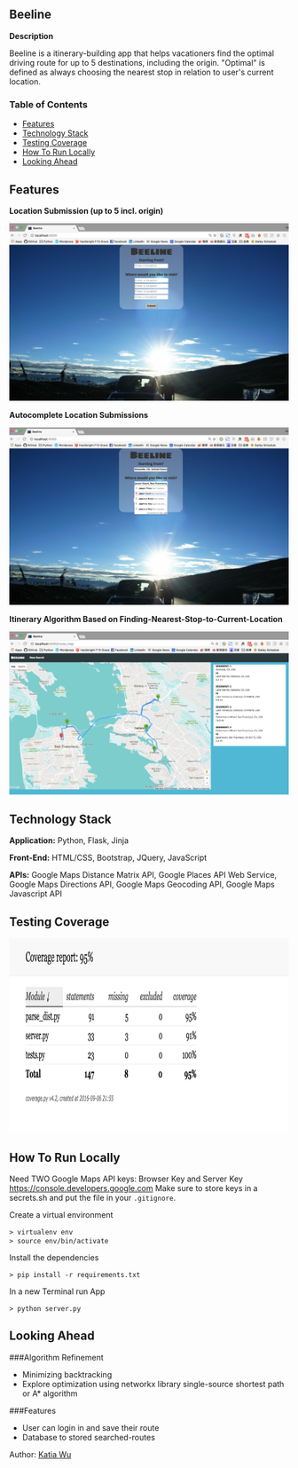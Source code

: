 Beeline
--------

**Description**

Beeline is a itinerary-building app that helps vacationers find the optimal driving route for up to 5 destinations, including the origin. "Optimal" is defined as always choosing the nearest stop in relation to user's current location.

### Table of Contents
- [Features](#features)
- [Technology Stack](#tech-stack)
- [Testing Coverage](#testing)
- [How To Run Locally](#run-local)
- [Looking Ahead](#future)

## <a name='features'></a>Features

**Location Submission (up to 5 incl. origin)**

<img src="static/img/Beeline.png">

**Autocomplete Location Submissions**

<img src="static/img/submit-request.png">

**Itinerary Algorithm Based on Finding-Nearest-Stop-to-Current-Location**

<img src="static/img/directions-map.png" >


## <a name="tech-stack"></a>Technology Stack

**Application:** Python, Flask, Jinja

**Front-End:** HTML/CSS, Bootstrap, JQuery, JavaScript  

**APIs:** Google Maps Distance Matrix API, Google Places API Web Service, Google Maps Directions API, Google Maps Geocoding API, Google Maps Javascript API 



## <a name='testing'></a>Testing Coverage

<img src="static/img/coverage.png" height="350">


## <a name="run-local"></a>How To Run Locally

Need TWO Google Maps API keys: Browser Key and Server Key
https://console.developers.google.com
Make sure to store keys in a secrets.sh and put the file in your `.gitignore`.

Create a virtual environment 

```
> virtualenv env
> source env/bin/activate
```

Install the dependencies

```
> pip install -r requirements.txt
```

In a new Terminal run App
```
> python server.py
```

## <a name="future"></a>Looking Ahead
###Algorithm Refinement
- Minimizing backtracking
- Explore optimization using networkx library single-source shortest path or A* algorithm

###Features
- User can login in and save their route
- Database to stored searched-routes



Author: [Katia Wu](https://www.linkedin.com/in/katiayx) 
  
 